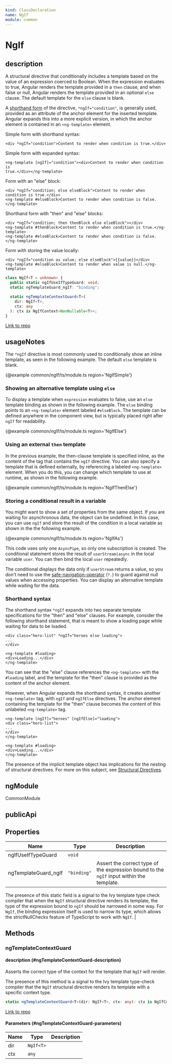 ```yaml
---
kind: ClassDeclaration
name: NgIf
module: common
---
```


# NgIf

## description

A structural directive that conditionally includes a template based on the value of
an expression coerced to Boolean.
When the expression evaluates to true, Angular renders the template
provided in a `then` clause, and when false or null,
Angular renders the template provided in an optional `else` clause. The default
template for the `else` clause is blank.

A [shorthand form](guide/structural-directives#the-asterisk--prefix) of the directive,
`*ngIf="condition"`, is generally used, provided
as an attribute of the anchor element for the inserted template.
Angular expands this into a more explicit version, in which the anchor element
is contained in an `<ng-template>` element.

Simple form with shorthand syntax:

```
<div *ngIf="condition">Content to render when condition is true.</div>
```

Simple form with expanded syntax:

```
<ng-template [ngIf]="condition"><div>Content to render when condition is
true.</div></ng-template>
```

Form with an "else" block:

```
<div *ngIf="condition; else elseBlock">Content to render when condition is true.</div>
<ng-template #elseBlock>Content to render when condition is false.</ng-template>
```

Shorthand form with "then" and "else" blocks:

```
<div *ngIf="condition; then thenBlock else elseBlock"></div>
<ng-template #thenBlock>Content to render when condition is true.</ng-template>
<ng-template #elseBlock>Content to render when condition is false.</ng-template>
```

Form with storing the value locally:

```
<div *ngIf="condition as value; else elseBlock">{{value}}</div>
<ng-template #elseBlock>Content to render when value is null.</ng-template>
```

```ts
class NgIf<T = unknown> {
  public static ngIfUseIfTypeGuard: void;
  static ngTemplateGuard_ngIf: "binding";

  static ngTemplateContextGuard<T>(
    dir: NgIf<T>,
    ctx: any
  ): ctx is NgIfContext<NonNullable<T>>;
}
```

[Link to repo](https://github.com/timdeschryver/angular/blob/master/packages/common/src/directives/ng_if.ts#L151-L238)

## usageNotes

The `*ngIf` directive is most commonly used to conditionally show an inline template,
as seen in the following example.
The default `else` template is blank.

{@example common/ngIf/ts/module.ts region='NgIfSimple'}

### Showing an alternative template using `else`

To display a template when `expression` evaluates to false, use an `else` template
binding as shown in the following example.
The `else` binding points to an `<ng-template>` element labeled `#elseBlock`.
The template can be defined anywhere in the component view, but is typically placed right after
`ngIf` for readability.

{@example common/ngIf/ts/module.ts region='NgIfElse'}

### Using an external `then` template

In the previous example, the then-clause template is specified inline, as the content of the
tag that contains the `ngIf` directive. You can also specify a template that is defined
externally, by referencing a labeled `<ng-template>` element. When you do this, you can
change which template to use at runtime, as shown in the following example.

{@example common/ngIf/ts/module.ts region='NgIfThenElse'}

### Storing a conditional result in a variable

You might want to show a set of properties from the same object. If you are waiting
for asynchronous data, the object can be undefined.
In this case, you can use `ngIf` and store the result of the condition in a local
variable as shown in the the following example.

{@example common/ngIf/ts/module.ts region='NgIfAs'}

This code uses only one `AsyncPipe`, so only one subscription is created.
The conditional statement stores the result of `userStream|async` in the local variable `user`.
You can then bind the local `user` repeatedly.

The conditional displays the data only if `userStream` returns a value,
so you don't need to use the
[safe-navigation-operator](guide/template-expression-operators#safe-navigation-operator) (`?.`)
to guard against null values when accessing properties.
You can display an alternative template while waiting for the data.

### Shorthand syntax

The shorthand syntax `*ngIf` expands into two separate template specifications
for the "then" and "else" clauses. For example, consider the following shorthand statement,
that is meant to show a loading page while waiting for data to be loaded.

```
<div class="hero-list" *ngIf="heroes else loading">
...
</div>

<ng-template #loading>
<div>Loading...</div>
</ng-template>
```

You can see that the "else" clause references the `<ng-template>`
with the `#loading` label, and the template for the "then" clause
is provided as the content of the anchor element.

However, when Angular expands the shorthand syntax, it creates
another `<ng-template>` tag, with `ngIf` and `ngIfElse` directives.
The anchor element containing the template for the "then" clause becomes
the content of this unlabeled `<ng-template>` tag.

```
<ng-template [ngIf]="heroes" [ngIfElse]="loading">
<div class="hero-list">
...
</div>
</ng-template>

<ng-template #loading>
<div>Loading...</div>
</ng-template>
```

The presence of the implicit template object has implications for the nesting of
structural directives. For more on this subject, see
[Structural Directives](https://angular.io/guide/structural-directives#one-per-element).

## ngModule

CommonModule

## publicApi

## Properties

| Name                 | Type        | Description                                                                              |
| -------------------- | ----------- | ---------------------------------------------------------------------------------------- |
| ngIfUseIfTypeGuard   | `void`      |                                                                                          |
| ngTemplateGuard_ngIf | `"binding"` | Assert the correct type of the expression bound to the `ngIf` input within the template. |

The presence of this static field is a signal to the Ivy template type check compiler that
when the `NgIf` structural directive renders its template, the type of the expression bound
to `ngIf` should be narrowed in some way. For `NgIf`, the binding expression itself is used to
narrow its type, which allows the strictNullChecks feature of TypeScript to work with `NgIf`. |

## Methods

### ngTemplateContextGuard

#### description (#ngTemplateContextGuard-description)

Asserts the correct type of the context for the template that `NgIf` will render.

The presence of this method is a signal to the Ivy template type-check compiler that the
`NgIf` structural directive renders its template with a specific context type.

```ts
static ngTemplateContextGuard<T>(dir: NgIf<T>, ctx: any): ctx is NgIfContext<NonNullable<T>>;
```

[Link to repo](https://github.com/timdeschryver/angular/blob/master/packages/common/src/directives/ng_if.ts#L235-L237)

#### Parameters (#ngTemplateContextGuard-parameters)

| Name | Type      | Description |
| ---- | --------- | ----------- |
| dir  | `NgIf<T>` |             |
| ctx  | `any`     |             |
